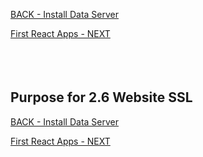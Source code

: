 
<!-- ------------------------------------------------------------------------- -->

<div class="page-back">

[BACK - Install Data Server](/Setup/purposes/pfr0305_Setup-Data-Server-Ubuntu.md)
</div><div class="page-next">

[First React Apps - NEXT](/Setup/purposes/pfr0307_Setup-React-Apps-Ubuntu.md)
</div><div style="margin-top:35px">&nbsp;</div>
<!-- ------------------------------------------------------------------------- -->

## Purpose for 2.6 Website SSL

<!-- ------------------------------------------------------------------------- -->

<div class="page-back">

[BACK - Install Data Server](/Setup/purposes/pfr0305_Setup-Data-Server-Ubuntu.md)
</div><div class="page-next">

[First React Apps - NEXT](/Setup/purposes/pfr0307_Setup-React-Apps-Ubuntu.md)
</div>

<!-- ------------------------------------------------------------------------- -->
